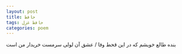 ```yaml
---
layout: post
title: حافظ
tags: حافظ غزل
categories: poem
---
```


بنده طالع خویشم که در این قحط وفا / عشق آن لولی سرمست خریدار من است